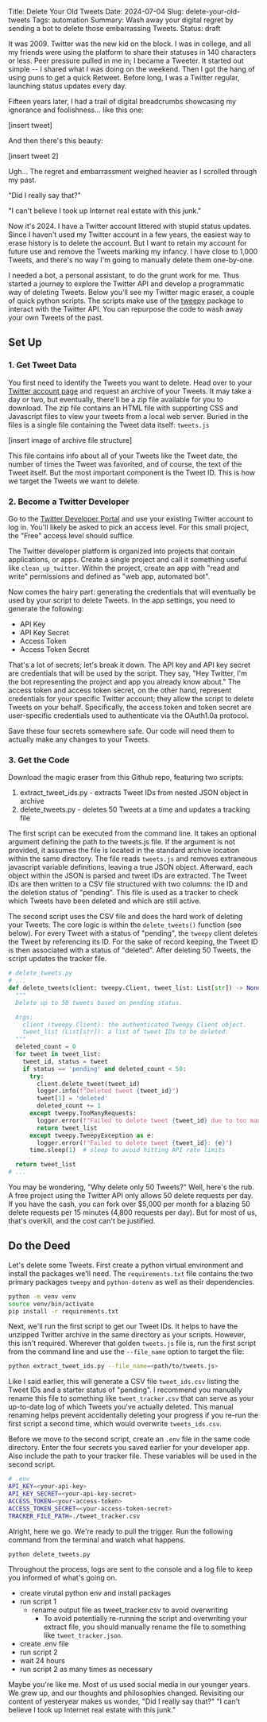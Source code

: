 Title: Delete Your Old Tweets
Date: 2024-07-04
Slug: delete-your-old-tweets
Tags: automation
Summary: Wash away your digital regret by sending a bot to delete those embarrassing Tweets. 
Status: draft

It was 2009. Twitter was the new kid on the block. I was in college, and all my friends were using the platform to share their statuses in 140 characters or less. Peer pressure pulled in me in; I became a Tweeter. It started out simple -- I shared what I was doing on the weekend. Then I got the hang of using puns to get a quick Retweet. Before long, I was a Twitter regular, launching status updates every day. 

Fifteen years later, I had a trail of digital breadcrumbs showcasing my ignorance and foolishness... like this one: 

[insert tweet]

And then there's this beauty: 

[insert tweet 2]

Ugh... The regret and embarrassment weighed heavier as I scrolled through my past. 

"Did I really say that?" 

"I can't believe I took up Internet real estate with this junk." 

Now it's 2024. I have a Twitter account littered with stupid status updates. Since I haven't used my Twitter account in a few years, the easiest way to erase history is to delete the account. But I want to retain my account for future use and remove the Tweets marking my infancy. I have close to 1,000 Tweets, and there's no way I'm going to manually delete them one-by-one. 

I needed a bot, a personal assistant, to do the grunt work for me. Thus started a journey to explore the Twitter API and develop a programmatic way of deleting Tweets. Below you'll see my Twitter magic eraser, a couple of quick python scripts. The scripts make use of the [tweepy](https://www.tweepy.org/) package to interact with the Twitter API. You can repurpose the code to wash away your own Tweets of the past.

## Set Up
### 1. Get Tweet Data
You first need to identify the Tweets you want to delete. Head over to your [Twitter account page](https://twitter.com/settings/account) and request an archive of your Tweets. It may take a day or two, but eventually, there'll be a zip file available for you to download. The zip file contains an HTML file with supporting CSS and Javascript files to view your tweets from a local web server. Buried in the files is a single file containing the Tweet data itself: `tweets.js`

[insert image of archive file structure] 

This file contains info about all of your Tweets like the Tweet date, the number of times the Tweet was favorited, and of course, the text of the Tweet itself. But the most important component is the Tweet ID. This is how we target the Tweets we want to delete. 

### 2. Become a Twitter Developer
Go to the [Twitter Developer Portal](https://developer.twitter.com/en/portal/dashboard) and use your existing Twitter account to log in. You'll likely be asked to pick an access level. For this small project, the "Free" access level should suffice. 

The Twitter developer platform is organized into projects that contain applications, or apps. Create a single project and call it something useful like `clean_up_twitter`. Within the project, create an app with "read and write" permissions and defined as "web app, automated bot". 

Now comes the hairy part: generating the credentials that will eventually be used by your script to delete Tweets. In the app settings, you need to generate the following: 

- API Key
- API Key Secret
- Access Token
- Access Token Secret

That's a lot of secrets; let's break it down. The API key and API key secret are credentials that will be used by the script. They say, "Hey Twitter, I'm the bot representing the project and app you already know about." The access token and access token secret, on the other hand, represent credentials for your specific Twitter account; they allow the script to delete Tweets on your behalf. Specifically, the access token and token secret are user-specific credentials used to authenticate via the OAuth1.0a protocol. 

Save these four secrets somewhere safe. Our code will need them to actually make any changes to your Tweets.

### 3. Get the Code
Download the magic eraser from this Github repo, featuring two scripts: 

1. extract_tweet_ids.py - extracts Tweet IDs from nested JSON object in archive
2. delete_tweets.py - deletes 50 Tweets at a time and updates a tracking file

The first script can be executed from the command line. It takes an optional argument defining the path to the tweets.js file. If the argument is not provided, it assumes the file is located in the standard archive location within the same directory. The file reads `tweets.js` and removes extraneous javascript variable definitions, leaving a true JSON object. Afterward, each object within the JSON is parsed and tweet IDs are extracted. The Tweet IDs are then written to a CSV file structured with two columns: the ID and the deletion status of "pending". This file is used as a tracker to check which Tweets have been deleted and which are still active. 

The second script uses the CSV file and does the hard work of deleting your Tweets. The core logic is within the `delete_tweets()` function (see below). For every Tweet with a status of "pending", the `tweepy` client deletes the Tweet by referencing its ID. For the sake of record keeping, the Tweet ID is then associated with a status of "deleted". After deleting 50 Tweets, the script updates the tracker file. 

```python
# delete_tweets.py
# ...
def delete_tweets(client: tweepy.Client, tweet_list: List[str]) -> None:
  """
  Delete up to 50 tweets based on pending status.

  Args:
    client (tweepy.Client): the authenticated Tweepy Client object.
    tweet_list (List[str]): a list of tweet IDs to be deleted.
  """    
  deleted_count = 0
  for tweet in tweet_list:
    tweet_id, status = tweet
    if status == 'pending' and deleted_count < 50:
      try:
        client.delete_tweet(tweet_id)
        logger.info(f"Deleted tweet {tweet_id}")
        tweet[1] = 'deleted'
        deleted_count += 1
      except tweepy.TooManyRequests:
        logger.error(f"Failed to delete tweet {tweet_id} due to too many requests")
        return tweet_list
      except tweepy.TweepyException as e:
        logger.error(f"Failed to delete tweet {tweet_id}: {e}")
      time.sleep(1)  # sleep to avoid hitting API rate limits

  return tweet_list
# ...
```

You may be wondering, "Why delete only 50 Tweets?" Well, here's the rub. A free project using the Twitter API only allows 50 delete requests per day. If you have the cash, you can fork over $5,000 per month for a blazing 50 delete requests per 15 minutes (4,800 requests per day). But for most of us, that's overkill, and the cost can't be justified. 

## Do the Deed
Let's delete some Tweets. First create a python virtual environment and install the packages we'll need. The `requirements.txt` file contains the two primary packages `tweepy` and `python-dotenv` as well as their dependencies. 

```bash
python -m venv venv
source venv/bin/activate
pip install -r requirements.txt
```

Next, we'll run the first script to get our Tweet IDs. It helps to have the unzipped Twitter archive in the same directory as your scripts. However, this isn't required. Wherever that golden `tweets.js` file is, run the first script from the command line and use the `--file_name` option to target the file:

```bash
python extract_tweet_ids.py --file_name=<path/to/tweets.js>
```

Like I said earlier, this will generate a CSV file `tweet_ids.csv` listing the Tweet IDs and a starter status of "pending". I recommend you manually rename this file to something like `tweet_tracker.csv` that can serve as your up-to-date log of which Tweets you've actually deleted. This manual renaming helps prevent accidentally deleting your progress if you re-run the first script a second time, which would overwrite `tweets_ids.csv`. 

Before we move to the second script, create an `.env` file in the same code directory. Enter the four secrets you saved earlier for your developer app. Also include the path to your tracker file. These variables will be used in the second script. 

```bash
# .env
API_KEY=<your-api-key>
API_KEY_SECRET=<your-api-key-secret>
ACCESS_TOKEN=<your-access-token>
ACCESS_TOKEN_SECRET=<your-access-token-secret>
TRACKER_FILE_PATH=./tweet_tracker.csv
```

Alright, here we go. We're ready to pull the trigger. Run the following command from the terminal and watch what happens. 

```bash
python delete_tweets.py
```

Throughout the process, logs are sent to the console and a log file to keep you informed of what's going on. 

- create virutal python env and install packages
- run script 1
  - rename output file as tweet_tracker.csv to avoid overwriting
	- To avoid potentially re-running the script and overwriting your extract file, you should manually rename the file to something like `tweet_tracker.json`. 
- create .env file
- run script 2
- wait 24 hours
- run script 2 as many times as necessary

Maybe you're like me. Most of us used social media in our younger years. We grew up, and our  thoughts and philosophies changed. Revisiting our content of yesteryear makes us wonder,  "Did I really say that?" "I can't believe I took up Internet real estate with this junk." 
